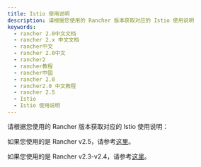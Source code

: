 ```yaml
---
title: Istio 使用说明
description: 请根据您使用的 Rancher 版本获取对应的 Istio 使用说明
keywords:
  - rancher 2.0中文文档
  - rancher 2.x 中文文档
  - rancher中文
  - rancher 2.0中文
  - rancher2
  - rancher教程
  - rancher中国
  - rancher 2.0
  - rancher2.0 中文教程
  - rancher 2.5
  - Istio
  - Istio 使用说明
---
```


请根据您使用的 Rancher 版本获取对应的 Istio 使用说明：

如果您使用的是 Rancher v2.5，请参考[这里](/docs/rancher2/istio/2.5/_index)。

如果您使用的是 Rancher v2.3-v2.4，请参考[这里](/docs/rancher2/istio/2.3.x-2.4.x/_index)。
